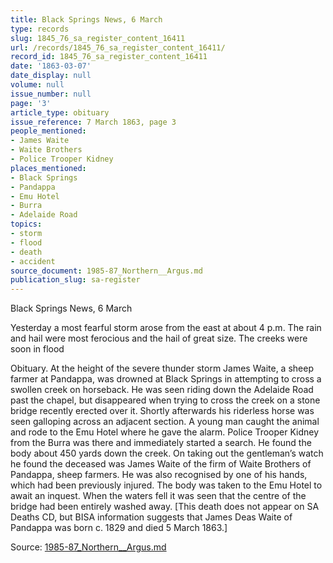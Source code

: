 ```yaml
---
title: Black Springs News, 6 March
type: records
slug: 1845_76_sa_register_content_16411
url: /records/1845_76_sa_register_content_16411/
record_id: 1845_76_sa_register_content_16411
date: '1863-03-07'
date_display: null
volume: null
issue_number: null
page: '3'
article_type: obituary
issue_reference: 7 March 1863, page 3
people_mentioned:
- James Waite
- Waite Brothers
- Police Trooper Kidney
places_mentioned:
- Black Springs
- Pandappa
- Emu Hotel
- Burra
- Adelaide Road
topics:
- storm
- flood
- death
- accident
source_document: 1985-87_Northern__Argus.md
publication_slug: sa-register
---
```


Black Springs News, 6 March

Yesterday a most fearful storm arose from the east at about 4 p.m.  The rain and hail were most ferocious and the hail of great size.  The creeks were soon in flood

Obituary.  At the height of the severe thunder storm James Waite, a sheep farmer at Pandappa, was drowned at Black Springs in attempting to cross a swollen creek on horseback.  He was seen riding down the Adelaide Road past the chapel, but disappeared when trying to cross the creek on a stone bridge recently erected over it.  Shortly afterwards his riderless horse was seen galloping across an adjacent section.  A young man caught the animal and rode to the Emu Hotel where he gave the alarm.  Police Trooper Kidney from the Burra was there and immediately started a search.  He found the body about 450 yards down the creek.  On taking out the gentleman’s watch he found the deceased was James Waite of the firm of Waite Brothers of Pandappa, sheep farmers.  He was also recognised by one of his hands, which had been previously injured.  The body was taken to the Emu Hotel to await an inquest.  When the waters fell it was seen that the centre of the bridge had been entirely washed away.  [This death does not appear on SA Deaths CD, but BISA information suggests that James Deas Waite of Pandappa was born c. 1829 and died 5 March 1863.]

Source: [1985-87_Northern__Argus.md](/downloads/markdown/1985-87_Northern__Argus.md)
